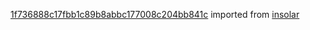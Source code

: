[1f736888c17fbb1c89b8abbc177008c204bb841c](https://github.com/insolar/insolar/commit/1f736888c17fbb1c89b8abbc177008c204bb841c) imported from [insolar](https://github.com/insolar/insolar)

